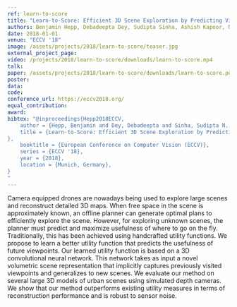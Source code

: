 ```yaml
---
ref: learn-to-score
title: "Learn-to-Score: Efficient 3D Scene Exploration by Predicting View Utility"
authors: Benjamin Hepp, Debadeepta Dey, Sudipta Sinha, Ashish Kapoor, Neel Joshi, Otmar Hilliges
date: 2018-01-01
venue: "ECCV '18"
image: /assets/projects/2018/learn-to-score/teaser.jpg
external_project_page: 
video: /projects/2018/learn-to-score/downloads/learn-to-score.mp4
talk: 
paper: /assets/projects/2018/learn-to-score/downloads/learn-to-score.pdf
poster: 
data: 
code: 
conference_url: https://eccv2018.org/
equal_contribution: 
award: 
bibtex: "@inproceedings{Hepp2018ECCV,
	author = {Hepp, Benjamin and Dey, Debadeepta and Sinha, Sudipta N. and Kapoor, Ashish and Joshi, Neel and Hilliges, Otmar},
	title = {Learn-to-Score: Efficient 3D Scene Exploration by Predicting View Utility
},
	booktitle = {European Conference on Computer Vision (ECCV)},
	series = {ECCV '18},
	year = {2018},
	location = {Munich, Germany},
}
"
---
```

Camera equipped drones are nowadays being used to explore large
scenes and reconstruct detailed 3D maps. When free space in the scene is approximately
known, an offline planner can generate optimal plans to efficiently
explore the scene. However, for exploring unknown scenes, the planner must predict
and maximize usefulness of where to go on the fly. Traditionally, this has
been achieved using handcrafted utility functions. We propose to learn a better
utility function that predicts the usefulness of future viewpoints. Our learned utility
function is based on a 3D convolutional neural network. This network takes as
input a novel volumetric scene representation that implicitly captures previously
visited viewpoints and generalizes to new scenes. We evaluate our method on several
large 3D models of urban scenes using simulated depth cameras. We show
that our method outperforms existing utility measures in terms of reconstruction
performance and is robust to sensor noise.
